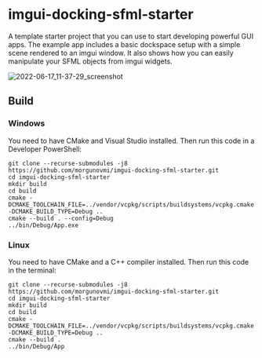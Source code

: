 # imgui-docking-sfml-starter
A template starter project that you can use to start developing powerful GUI apps. The example app includes a basic dockspace setup with a simple scene rendered to an imgui window. It also shows how you can easily manipulate your SFML objects from imgui widgets.

![2022-06-17_11-37-29_screenshot](https://user-images.githubusercontent.com/48750724/174261509-4db781c6-4aee-415f-a4b9-a51ab13b9762.png)

## Build

### Windows
You need to have CMake and Visual Studio installed. Then run this code in a Developer PowerShell:

```
git clone --recurse-submodules -j8 https://github.com/morgunovmi/imgui-docking-sfml-starter.git
cd imgui-docking-sfml-starter
mkdir build
cd build
cmake -DCMAKE_TOOLCHAIN_FILE=../vendor/vcpkg/scripts/buildsystems/vcpkg.cmake -DCMAKE_BUILD_TYPE=Debug ..
cmake --build . --config=Debug
../bin/Debug/App.exe
```

### Linux
You need to have CMake and a C++ compiler installed. Then run this code in the terminal:

```
git clone --recurse-submodules -j8 https://github.com/morgunovmi/imgui-docking-sfml-starter.git
cd imgui-docking-sfml-starter
mkdir build
cd build
cmake -DCMAKE_TOOLCHAIN_FILE=../vendor/vcpkg/scripts/buildsystems/vcpkg.cmake -DCMAKE_BUILD_TYPE=Debug ..
cmake --build .
../bin/Debug/App
```
